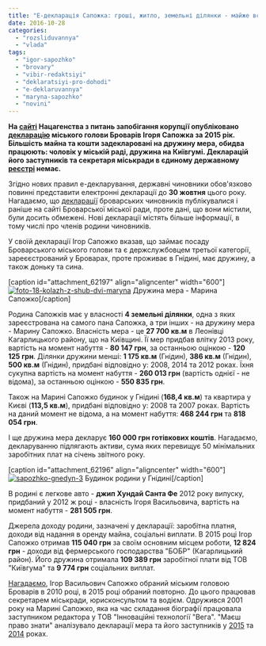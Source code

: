 ```yaml
---
title: "Е-декларація Сапожка: гроші, житло, земельні ділянки - майже все власність дружини"
date: 2016-10-28
categories: 
  - "rozsliduvannya"
  - "vlada"
tags: 
  - "igor-sapozhko"
  - "brovary"
  - "vibir-redaktsiyi"
  - "deklaratsiyi-pro-dohodi"
  - "e-deklaruvannya"
  - "maryna-sapozhko"
  - "novini"
---
```


**На [сайті](https://nazk.gov.ua/) Нацагенства з питань запобігання корупції опубліковано [декларацію](https://public.nazk.gov.ua/declaration/81ca9aa4-15d2-4610-aa3d-608189986612) міського голови Броварів Ігоря Сапожка за 2015 рік. Більшість майна та кошти задекларовані на дружину мера, обидва працюють: чоловік у міській раді, дружина на Київгумі. Декларацій його заступників та секретаря міськради в єдиному державному [реєстрі](https://public.nazk.gov.ua/) немає.**

Згідно нових правил е-декларування, державні чиновники обов'язково повинні представити електронні декларації до **30 жовтня** цього року. Нагадаємо, що [декларації](http://brovary.kiev.ua/deklarats%D1%96%D1%97) броварських чиновників публікувалися і раніше на сайті Броварської міської ради, проте дані, що вони містили, були досить обмежені. Нові декларації містять більше інформації, в тому числі про членів родини чиновників.

У своїй декларації Ігор Сапожко вказав, що займає посаду Броварського міського голови та є держслужбовцем третьої категорії, зареєєстрований у Броварах, проте проживає в Гнідині, має дружину, а також доньку та сина.

\[caption id="attachment\_62197" align="aligncenter" width="600"\][![foto-18-kolazh-z-shub-dvi-maryna](https://mpz.brovary.org/wp-content/uploads/2016/10/FOTO-18-KOLAZH-Z-SHUB-DVI-MARYNA.jpg)](https://mpz.brovary.org/wp-content/uploads/2016/10/FOTO-18-KOLAZH-Z-SHUB-DVI-MARYNA.jpg) Дружина мера - Марина Сапожко\[/caption\]

Родина Сапожків має у власності **4 земельні ділянки**, одна з яких зареєстрована на самого пана Сапожка, а три інших - на дружину мера - Марину Сапожко. Власність мера - це **27 700 кв.м** в Леонівці Кагарлицького району, що на Київщині. Її мер придбав влітку 2013 року, вартість на момент набуття - **80 147 грн**, за останньою оцінкою - **120 125 грн**. Ділянки дружини менші: **1 175 кв.м** (Гнідин), **386 кв.м** (Гнідин), **500 кв.м** (Гнідин), придбані відповідно у: 2008, 2014 та 2012 роках. Їхня сукупна вартість на момент набуття - **260 013 грн** (вартість однієї - не відома), за останньою оцінкою - **550 835 грн**.

Також на Марині Сапожко будинок у Гнідині (**168,4 кв.м**) та квартира у Києві (**113,5 кв.м**), придбані відповідно у: 2008 та 2007 роках. Вартість на даний момент не відома, а на момент набуття: **468 244 грн** та **818 054 грн**.

І ще дружина мера декларує **160 000 грн готівкових коштів**. Нагадаємо, декларуванню підлягають активи, сума яких перевищує 50 мінімальних заробітних плат на січень звітного року.

\[caption id="attachment\_62196" align="aligncenter" width="600"\][![sapozhko-gnedyn-3](https://mpz.brovary.org/wp-content/uploads/2016/10/sapozhko-gnedyn-3.jpg)](https://mpz.brovary.org/wp-content/uploads/2016/10/sapozhko-gnedyn-3.jpg) Будинок родини у Гнідині\[/caption\]

В родині є легкове авто - **джип Хундай Санта Фе** 2012 року випуску, придбаний у 2012 ж році - власність Ігоря Васильовича, вартість на момент набуття - **281 505 грн**.

Джерела доходу родини, зазначені у декларації: заробітна платня, доходи від надання в оренду майна, соціальні виплати. В 2015 році Ігор Сапожко отримав **115 040 грн** за своїм основним місцем роботи, **12 824 грн** - доходи від фермерського господарства "БОБР" (Кагарлицький район). Його дружина отримала **109 389 грн** заробітної плати від ТОВ "Київгума" та **9 774 грн** соціальних виплат.

[Нагадаємо](https://mpz.brovary.org/brovarska-vlada/brovarskyj-miskyj-holova/), Ігор Васильович Сапожко обраний міським головою Броварів в 2010 році, в 2015 році обраний повторно. До цього працював секретарем міськради, юрисконсультом та водієм. Одружився 2001 року на Марині Сапожко, яка на час складання біографії працювала заступником редактора у ТОВ "Інноваційні технології "Вега". "Маєш право знати" аналізувало декларації мера та його заступників у [2015](https://mpz.brovary.org/u-sapozhka-nova-zemelna-dilyanka-a-golubovskyj-rozluchyvsya-meriya-oprylyudnyla-deklaratsiyi/) та [2014](https://mpz.brovary.org/sapozhko-ta-zastupniki-pokazali-minulorichni-dohodi-ta-mayno/) роках.
